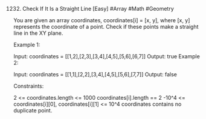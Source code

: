 1232. Check If It Is a Straight Line [Easy]
      #Array #Math #Geometry

You are given an array coordinates, coordinates[i] = [x, y], where [x, y] represents the coordinate of a point. Check if these points make a straight line in the XY plane.

Example 1:

Input: coordinates = [[1,2],[2,3],[3,4],[4,5],[5,6],[6,7]]
Output: true
Example 2:

Input: coordinates = [[1,1],[2,2],[3,4],[4,5],[5,6],[7,7]]
Output: false

Constraints:

2 <= coordinates.length <= 1000
coordinates[i].length == 2
-10^4 <= coordinates[i][0], coordinates[i][1] <= 10^4
coordinates contains no duplicate point.
